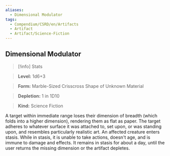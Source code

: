 ```yaml
---
aliases:
  - Dimensional Modulator
tags:
  - Compendium/CSRD/en/Artifacts
  - Artifact
  - Artifact/Science-Fiction
---
```

  
    
## Dimensional Modulator    
>[!info] Stats    
> **Level:** 1d6+3    
> **Form:** Marble-Sized Crisscross Shape of Unknown Material    
> **Depletion:** 1 in 1D10    
> **Kind:** Science Fiction  
    
A target within immediate range loses their dimension of breadth (which folds into a higher dimension), rendering them as flat as paper. The target adheres to whatever surface it was attached to, set upon, or was standing upon, and resembles particularly realistic art. An affected creature enters stasis. While in stasis, it is unable to take actions, doesn't age, and is immune to damage and effects. It remains in stasis for about a day, until the user returns the missing dimension or the artifact depletes.